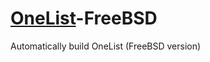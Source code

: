 # [OneList](https://github.com/msterzhang/onelist)-FreeBSD
Automatically build OneList (FreeBSD version)
